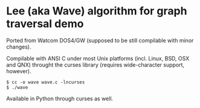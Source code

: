# Lee (aka Wave) algorithm for graph traversal demo

Ported from Watcom DOS4/GW (supposed to be still compilable with minor changes).

Compilable with ANSI C under most Unix platforms (incl. Linux, BSD, OSX and QNX)
throught the curses library (requires wide-character support, however).
```
$ cc -o wave wave.c -lncurses
$ ./wave
```

Available in Python through curses as well.
